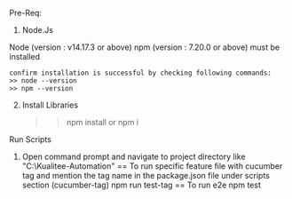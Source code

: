 Pre-Req:
1. Node.Js    

Node (version : v14.17.3 or above)  npm (version : 7.20.0 or above) must be installed

	
	confirm installation is successful by checking following commands:
	>> node --version
	>> npm --version

	
2. Install Libraries
	>> npm install or npm i
	
Run Scripts
1. Open command prompt and navigate to project directory like "C:\Kualitee-Automation"
== To run specific feature file with cucumber tag and mention the tag name in the package.json file under scripts section (cucumber-tag)
npm run test-tag
== To run e2e 
npm test
 